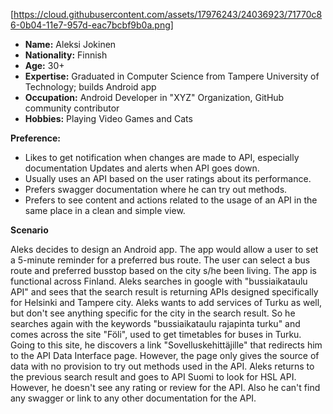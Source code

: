 [https://cloud.githubusercontent.com/assets/17976243/24036923/71770c86-0b04-11e7-957d-eac7bcbf9b0a.png]



* **Name:** Aleksi Jokinen
* **Nationality:** Finnish
* **Age:** 30+
* **Expertise:** Graduated in Computer Science from Tampere University of Technology; builds Android app
* **Occupation:** Android Developer in "XYZ" Organization, GitHub community contributor
* **Hobbies:** Playing Video Games and Cats

**Preference:**

* Likes to get notification when changes are made to API, especially documentation Updates and alerts when API goes down.
* Usually uses an API based on the user ratings about its performance.
* Prefers swagger documentation where he can try out methods.
* Prefers to see content and actions related to the usage of an API in the same place in a clean and simple view.


**Scenario**


Aleks decides to design an Android app.
The app would allow a user to set a 5-minute reminder for a preferred bus route. The user can select a bus route and preferred busstop based on the city s/he been living. The app is functional across Finland.
Aleks searches in google with "bussiaikataulu API" and sees that the search result is returning APIs designed specifically for Helsinki and Tampere city.
Aleks wants to add services of Turku as well, but don't see anything specific for the city in the search result.
So he searches again with the keywords "bussiaikataulu rajapinta turku" and comes across the site "Föli", used to get timetables for buses in Turku.
Going to this site, he discovers a link "Sovelluskehittäjille" that redirects him to the API Data Interface page.
However, the page only gives the source of data with no provision to try out methods used in the API.
Aleks returns to the previous search result and goes to API Suomi to look for HSL API. However, he doesn't see any rating or review for the API. Also he can't find any swagger or link to any other documentation for the API.
